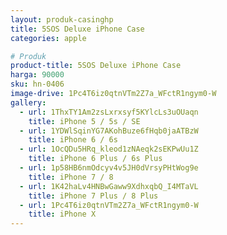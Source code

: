 ```yaml
---
layout: produk-casinghp
title: 5SOS Deluxe iPhone Case
categories: apple

# Produk
product-title: 5SOS Deluxe iPhone Case
harga: 90000
sku: hn-0406
image-drive: 1Pc4T6iz0qtnVTm2Z7a_WFctR1ngym0-W
gallery:
  - url: 1ThxTY1Am2zsLxrxsyf5KYlcLs3uOUaqn
    title: iPhone 5 / 5s / SE
  - url: 1YDWlSqinYG7AKohBuze6fHqb0jaATBzW
    title: iPhone 6 / 6s
  - url: 1OcQDu5HRq_kleod1zNAeqk2sEKPwUu1Z
    title: iPhone 6 Plus / 6s Plus
  - url: 1p58HB6nmOdcyv4v5JH0dVrsyPHtWog9e
    title: iPhone 7 / 8
  - url: 1K42haLv4HNBwGaww9XdhxqbQ_I4MTaVL
    title: iPhone 7 Plus / 8 Plus
  - url: 1Pc4T6iz0qtnVTm2Z7a_WFctR1ngym0-W
    title: iPhone X
---
```

